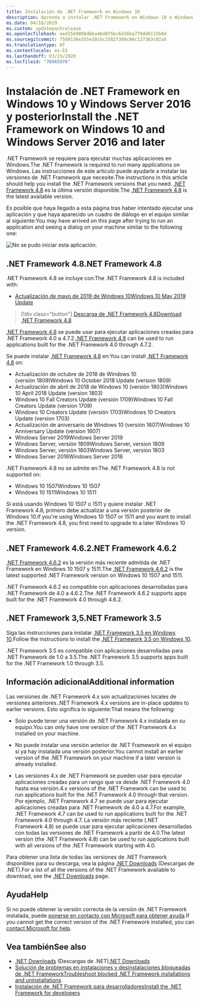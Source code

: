 ```yaml
---
title: Instalación de .NET Framework en Windows 10
description: Aprenda a instalar .NET Framework en Windows 10 o Windows Server 2016.
ms.date: 04/18/2019
ms.custom: updateeachrelease
ms.openlocfilehash: eed15b9088d6ba46d8f5bc6d16ba779dd6115b0d
ms.sourcegitcommit: 7588136e355e10cbc2582f389c90c127363c02a5
ms.translationtype: HT
ms.contentlocale: es-ES
ms.lasthandoff: 03/15/2020
ms.locfileid: "76965976"
---
```

# <a name="install-the-net-framework-on-windows-10-and-windows-server-2016-and-later"></a><span data-ttu-id="137ff-103">Instalación de .NET Framework en Windows 10 y Windows Server 2016 y posterior</span><span class="sxs-lookup"><span data-stu-id="137ff-103">Install the .NET Framework on Windows 10 and Windows Server 2016 and later</span></span>

<span data-ttu-id="137ff-104">.NET Framework se requiere para ejecutar muchas aplicaciones en Windows.</span><span class="sxs-lookup"><span data-stu-id="137ff-104">The .NET Framework is required to run many applications on Windows.</span></span> <span data-ttu-id="137ff-105">Las instrucciones de este artículo puede ayudarle a instalar las versiones de .NET Framework que necesite.</span><span class="sxs-lookup"><span data-stu-id="137ff-105">The instructions in this article should help you install the .NET Framework versions that you need.</span></span> <span data-ttu-id="137ff-106">[.NET Framework 4.8](https://github.com/Microsoft/dotnet/tree/master/releases/net48) es la última versión disponible.</span><span class="sxs-lookup"><span data-stu-id="137ff-106">The [.NET Framework 4.8](https://github.com/Microsoft/dotnet/tree/master/releases/net48) is the latest available version.</span></span>

<span data-ttu-id="137ff-107">Es posible que haya llegado a esta página tras haber intentado ejecutar una aplicación y que haya aparecido un cuadro de diálogo en el equipo similar al siguiente:</span><span class="sxs-lookup"><span data-stu-id="137ff-107">You may have arrived on this page after trying to run an application and seeing a dialog on your machine similar to the following one:</span></span>

![No se pudo iniciar esta aplicación.](./media/this-application-could-not-be-started.png)

## <a name="net-framework-48"></a><span data-ttu-id="137ff-109">.NET Framework 4.8</span><span class="sxs-lookup"><span data-stu-id="137ff-109">.NET Framework 4.8</span></span>

<span data-ttu-id="137ff-110">.NET Framework 4.8 se incluye con:</span><span class="sxs-lookup"><span data-stu-id="137ff-110">The .NET Framework 4.8 is included with:</span></span>

- [<span data-ttu-id="137ff-111">Actualización de mayo de 2019 de Windows 10</span><span class="sxs-lookup"><span data-stu-id="137ff-111">Windows 10 May 2019 Update</span></span>](https://support.microsoft.com/help/4028685/windows-10-get-the-update)

> [!div class="button"]
> [<span data-ttu-id="137ff-112">Descarga de .NET Framework 4.8</span><span class="sxs-lookup"><span data-stu-id="137ff-112">Download .NET Framework 4.8</span></span>](https://dotnet.microsoft.com/download/dotnet-framework/net48)

<span data-ttu-id="137ff-113">[.NET Framework 4.8](https://dotnet.microsoft.com/download/dotnet-framework/net48) se puede usar para ejecutar aplicaciones creadas para .NET Framework 4.0 a 4.7.2.</span><span class="sxs-lookup"><span data-stu-id="137ff-113">[.NET Framework 4.8](https://dotnet.microsoft.com/download/dotnet-framework/net48) can be used to run applications built for the .NET Framework 4.0 through 4.7.2.</span></span>

<span data-ttu-id="137ff-114">Se puede instalar [.NET Framework 4.8](https://dotnet.microsoft.com/download/dotnet-framework/net48) en:</span><span class="sxs-lookup"><span data-stu-id="137ff-114">You can install [.NET Framework 4.8](https://dotnet.microsoft.com/download/dotnet-framework/net48) on:</span></span>

- <span data-ttu-id="137ff-115">Actualización de octubre de 2018 de Windows 10 (versión 1809)</span><span class="sxs-lookup"><span data-stu-id="137ff-115">Windows 10 October 2018 Update (version 1809)</span></span>
- <span data-ttu-id="137ff-116">Actualización de abril de 2018 de Windows 10 (versión 1803)</span><span class="sxs-lookup"><span data-stu-id="137ff-116">Windows 10 April 2018 Update (version 1803)</span></span>
- <span data-ttu-id="137ff-117">Windows 10 Fall Creators Update (versión 1709)</span><span class="sxs-lookup"><span data-stu-id="137ff-117">Windows 10 Fall Creators Update (version 1709)</span></span>
- <span data-ttu-id="137ff-118">Windows 10 Creators Update (versión 1703)</span><span class="sxs-lookup"><span data-stu-id="137ff-118">Windows 10 Creators Update (version 1703)</span></span>
- <span data-ttu-id="137ff-119">Actualización de aniversario de Windows 10 (versión 1607)</span><span class="sxs-lookup"><span data-stu-id="137ff-119">Windows 10 Anniversary Update (version 1607)</span></span>
- <span data-ttu-id="137ff-120">Windows Server 2019</span><span class="sxs-lookup"><span data-stu-id="137ff-120">Windows Server 2019</span></span>
- <span data-ttu-id="137ff-121">Windows Server, versión 1809</span><span class="sxs-lookup"><span data-stu-id="137ff-121">Windows Server, version 1809</span></span>
- <span data-ttu-id="137ff-122">Windows Server, versión 1803</span><span class="sxs-lookup"><span data-stu-id="137ff-122">Windows Server, version 1803</span></span>
- <span data-ttu-id="137ff-123">Windows Server 2016</span><span class="sxs-lookup"><span data-stu-id="137ff-123">Windows Server 2016</span></span>

<span data-ttu-id="137ff-124">.NET Framework 4.8 no se admite en:</span><span class="sxs-lookup"><span data-stu-id="137ff-124">The .NET Framework 4.8 is not supported on:</span></span>

- <span data-ttu-id="137ff-125">Windows 10 1507</span><span class="sxs-lookup"><span data-stu-id="137ff-125">Windows 10 1507</span></span>
- <span data-ttu-id="137ff-126">Windows 10 1511</span><span class="sxs-lookup"><span data-stu-id="137ff-126">Windows 10 1511</span></span>

<span data-ttu-id="137ff-127">Si está usando Windows 10 1507 o 1511 y quiere instalar .NET Framework 4.8, primero debe actualizar a una versión posterior de Windows 10.</span><span class="sxs-lookup"><span data-stu-id="137ff-127">If you're using Windows 10 1507 or 1511 and you want to install the .NET Framework 4.8, you first need to upgrade to a later Windows 10 version.</span></span>

## <a name="net-framework-462"></a><span data-ttu-id="137ff-128">.NET Framework 4.6.2</span><span class="sxs-lookup"><span data-stu-id="137ff-128">.NET Framework 4.6.2</span></span>

<span data-ttu-id="137ff-129">[.NET Framework 4.6.2](https://dotnet.microsoft.com/download/dotnet-framework/net462) es la versión más reciente admitida de .NET Framework en Windows 10 1507 y 1511.</span><span class="sxs-lookup"><span data-stu-id="137ff-129">The [.NET Framework 4.6.2](https://dotnet.microsoft.com/download/dotnet-framework/net462) is the latest supported .NET Framework version on Windows 10 1507 and 1511.</span></span>

<span data-ttu-id="137ff-130">.NET Framework 4.6.2 es compatible con aplicaciones desarrolladas para .NET Framework de 4.0 a 4.6.2.</span><span class="sxs-lookup"><span data-stu-id="137ff-130">The .NET Framework 4.6.2 supports apps built for the .NET Framework 4.0 through 4.6.2.</span></span>

## <a name="net-framework-35"></a><span data-ttu-id="137ff-131">.NET Framework 3,5</span><span class="sxs-lookup"><span data-stu-id="137ff-131">.NET Framework 3.5</span></span>

<span data-ttu-id="137ff-132">Siga las instrucciones para instalar [.NET Framework 3.5 en Windows 10](dotnet-35-windows-10.md).</span><span class="sxs-lookup"><span data-stu-id="137ff-132">Follow the instructions to install the [.NET Framework 3.5 on Windows 10](dotnet-35-windows-10.md).</span></span>

<span data-ttu-id="137ff-133">.NET Framework 3.5 es compatible con aplicaciones desarrolladas para .NET Framework de 1.0 a 3.5.</span><span class="sxs-lookup"><span data-stu-id="137ff-133">The .NET Framework 3.5 supports apps built for the .NET Framework 1.0 through 3.5.</span></span>

## <a name="additional-information"></a><span data-ttu-id="137ff-134">Información adicional</span><span class="sxs-lookup"><span data-stu-id="137ff-134">Additional information</span></span>

<span data-ttu-id="137ff-135">Las versiones de .NET Framework 4.x son actualizaciones locales de versiones anteriores.</span><span class="sxs-lookup"><span data-stu-id="137ff-135">.NET Framework 4.x versions are in-place updates to earlier versions.</span></span> <span data-ttu-id="137ff-136">Esto significa lo siguiente:</span><span class="sxs-lookup"><span data-stu-id="137ff-136">That means the following:</span></span>

- <span data-ttu-id="137ff-137">Solo puede tener una versión de .NET Framework 4.x instalada en su equipo.</span><span class="sxs-lookup"><span data-stu-id="137ff-137">You can only have one version of the .NET Framework 4.x installed on your machine.</span></span>

- <span data-ttu-id="137ff-138">No puede instalar una versión anterior de .NET Framework en el equipo si ya hay instalada una versión posterior.</span><span class="sxs-lookup"><span data-stu-id="137ff-138">You cannot install an earlier version of the .NET Framework on your machine if a later version is already installed.</span></span>

- <span data-ttu-id="137ff-139">Las versiones 4.x de .NET Framework se pueden usar para ejecutar aplicaciones creadas para un rango que va desde .NET Framework 4.0 hasta esa versión.</span><span class="sxs-lookup"><span data-stu-id="137ff-139">4.x versions of the .NET Framework can be used to run applications built for the .NET Framework 4.0 through that version.</span></span> <span data-ttu-id="137ff-140">Por ejemplo, .NET Framework 4.7 se puede usar para ejecutar aplicaciones creadas para .NET Framework de 4.0 a 4.7.</span><span class="sxs-lookup"><span data-stu-id="137ff-140">For example, .NET Framework 4.7 can be used to run applications built for the .NET Framework 4.0 through 4.7.</span></span> <span data-ttu-id="137ff-141">La versión más reciente (.NET Framework 4.8) se puede usar para ejecutar aplicaciones desarrolladas con todas las versiones de .NET Framework a partir de 4.0.</span><span class="sxs-lookup"><span data-stu-id="137ff-141">The latest version (the .NET Framework 4.8) can be used to run applications built with all versions of the .NET Framework starting with 4.0.</span></span>

<span data-ttu-id="137ff-142">Para obtener una lista de todas las versiones de .NET Framework disponibles para su descarga, vea la página [.NET Downloads](https://dotnet.microsoft.com/download) (Descargas de .NET).</span><span class="sxs-lookup"><span data-stu-id="137ff-142">For a list of all the versions of the .NET Framework available to download, see the [.NET Downloads](https://dotnet.microsoft.com/download) page.</span></span>

## <a name="help"></a><span data-ttu-id="137ff-143">Ayuda</span><span class="sxs-lookup"><span data-stu-id="137ff-143">Help</span></span>

<span data-ttu-id="137ff-144">Si no puede obtener la versión correcta de la versión de .NET Framework instalada, puede [ponerse en contacto con Microsoft para obtener ayuda](mailto:dotnet-install-help@service.microsoft.com?subject=Install-Help).</span><span class="sxs-lookup"><span data-stu-id="137ff-144">If you cannot get the correct version of the .NET Framework installed, you can [contact Microsoft for help](mailto:dotnet-install-help@service.microsoft.com?subject=Install-Help).</span></span>

## <a name="see-also"></a><span data-ttu-id="137ff-145">Vea también</span><span class="sxs-lookup"><span data-stu-id="137ff-145">See also</span></span>

- <span data-ttu-id="137ff-146">[.NET Downloads](https://dotnet.microsoft.com/download) (Descargas de .NET)</span><span class="sxs-lookup"><span data-stu-id="137ff-146">[.NET Downloads](https://dotnet.microsoft.com/download)</span></span>
- [<span data-ttu-id="137ff-147">Solución de problemas en instalaciones y desinstalaciones bloqueadas de .NET Framework</span><span class="sxs-lookup"><span data-stu-id="137ff-147">Troubleshoot blocked .NET Framework installations and uninstallations</span></span>](troubleshoot-blocked-installations-and-uninstallations.md)
- [<span data-ttu-id="137ff-148">Instalación de .NET Framework para desarrolladores</span><span class="sxs-lookup"><span data-stu-id="137ff-148">Install the .NET Framework for developers</span></span>](guide-for-developers.md)
